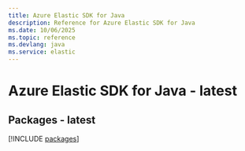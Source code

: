 ```yaml
---
title: Azure Elastic SDK for Java
description: Reference for Azure Elastic SDK for Java
ms.date: 10/06/2025
ms.topic: reference
ms.devlang: java
ms.service: elastic
---
```

# Azure Elastic SDK for Java - latest
## Packages - latest
[!INCLUDE [packages](elastic-index.md)]